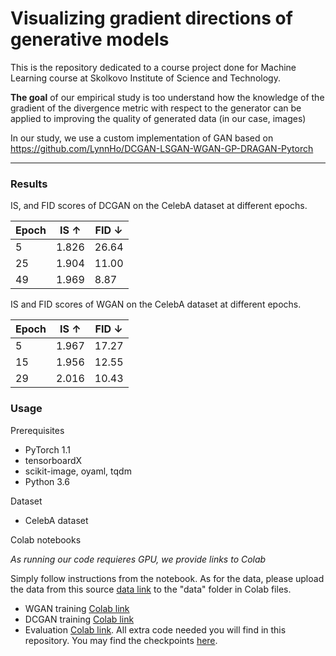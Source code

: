 # Visualizing gradient directions of generative models

This is the repository dedicated to a course project done for Machine Learning course at Skolkovo Institute of Science and Technology. 

**The goal** of our empirical study is too understand how the knowledge of the gradient of the divergence metric with respect to the generator can be applied to improving the quality of generated data (in our case, images)

In our study, we use a custom implementation of GAN based on https://github.com/LynnHo/DCGAN-LSGAN-WGAN-GP-DRAGAN-Pytorch

----------------------------------------


### Results

IS, and FID scores of DCGAN on the CelebA dataset at different epochs.

| Epoch | IS ↑  | FID ↓ |
|-------|-------|-------|
| 5     | 1.826 | 26.64 |
| 25    | 1.904 | 11.00 |
| 49    | 1.969 | 8.87  |

IS and FID scores of WGAN on the CelebA dataset at different epochs.

| Epoch | IS ↑  | FID ↓ |
|-------|-------|-------|
| 5     | 1.967 | 17.27 |
| 15    | 1.956 | 12.55 |
| 29    | 2.016 | 10.43 |


### Usage

Prerequisites

* PyTorch 1.1
* tensorboardX
* scikit-image, oyaml, tqdm
* Python 3.6

Dataset

* CelebA dataset

Colab notebooks

*As running our code requieres GPU, we provide links to Colab*

Simply follow instructions from the notebook. As for the data, please upload the data from this source [data link](https://drive.google.com/file/d/1e0FaRKxcm5RlVoLGpFlYqUn_tMifugjw/view?usp=sharing) to the "data" folder in Colab files.

* WGAN training [Colab link](https://colab.research.google.com/drive/1ZJCCkUKbCEx7KElrAkxfjdQlHwvLhoE7?usp=sharing#scrollTo=yXrWVjI-FtRC)
* DCGAN training [Colab link](https://colab.research.google.com/drive/1E2Nqy5W8OYfu_fuXmyzL5pcgDjTlRsTc?usp=sharing)
* Evaluation [Colab link](https://drive.google.com/file/d/1rUJuy8RzYuLG5wuriTlRHKsX6l2buThO/view?usp=sharing). All extra code needed you will find in this repository. You may find the checkpoints [here](https://drive.google.com/drive/folders/16M2JH1jh_xlp6kZClcf2Hbbi8EHmOA-z?usp=sharing).

